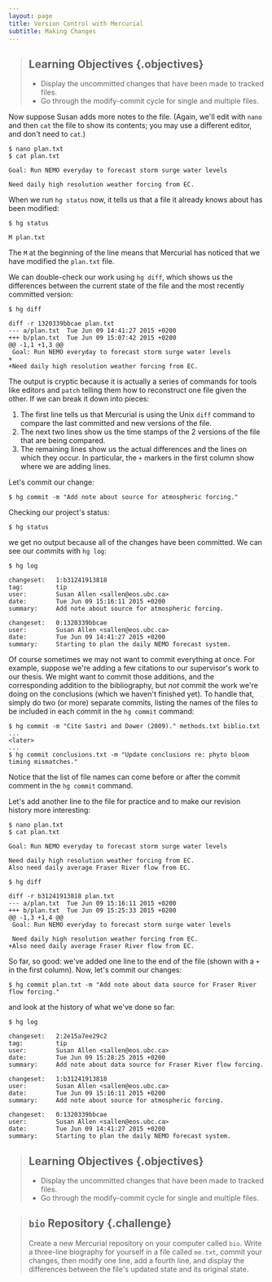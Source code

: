 ```yaml
---
layout: page
title: Version Control with Mercurial
subtitle: Making Changes
---
```

> ## Learning Objectives {.objectives}
>
> * Display the uncommitted changes that have been made to tracked files.
> * Go through the modify-commit cycle for single and multiple files.

Now suppose Susan adds more notes to the file.
(Again, we'll edit with `nano` and then `cat` the file to show its contents;
you may use a different editor, and don't need to `cat`.)

~~~ {.bash}
$ nano plan.txt
$ cat plan.txt
~~~
~~~ {.output}
Goal: Run NEMO everyday to forecast storm surge water levels

Need daily high resolution weather forcing from EC.
~~~

When we run `hg status` now,
it tells us that a file it already knows about has been modified:

~~~ {.bash}
$ hg status
~~~
~~~ {.output}
M plan.txt
~~~

The `M` at the beginning of the line means that Mercurial has noticed that
we have modified the `plan.txt` file.

We can double-check our work using `hg diff`,
which shows us the differences between the current state of the file and the most recently committed version:

~~~ {.bash}
$ hg diff
~~~
~~~ {.output}
diff -r 1320339bbcae plan.txt
--- a/plan.txt  Tue Jun 09 14:41:27 2015 +0200
+++ b/plan.txt  Tue Jun 09 15:07:42 2015 +0200
@@ -1,1 +1,3 @@
 Goal: Run NEMO everyday to forecast storm surge water levels
+
+Need daily high resolution weather forcing from EC.
~~~

The output is cryptic because it is actually a series of commands for tools like editors and `patch` telling them how to reconstruct one file given the other.
If we can break it down into pieces:

1.  The first line tells us that Mercurial is using the Unix `diff` command to compare the last committed and new versions of the file.
2.  The next two lines show us the time stamps of the 2 versions of the file that are being compared.
3.  The remaining lines show us the actual differences and the lines on which they occur.
    In particular,
    the `+` markers in the first column show where we are adding lines.

Let's commit our change:

~~~ {.bash}
$ hg commit -m "Add note about source for atmospheric forcing."
~~~

Checking our project's status:

~~~ {.bash}
$ hg status
~~~

we get no output because all of the changes have been committed.
We can see our commits with `hg log`:

~~~ {.bash}
$ hg log
~~~
~~~ {.output}
changeset:   1:b31241913818
tag:         tip
user:        Susan Allen <sallen@eos.ubc.ca>
date:        Tue Jun 09 15:16:11 2015 +0200
summary:     Add note about source for atmospheric forcing.

changeset:   0:1320339bbcae
user:        Susan Allen <sallen@eos.ubc.ca>
date:        Tue Jun 09 14:41:27 2015 +0200
summary:     Starting to plan the daily NEMO forecast system.

~~~

Of course sometimes we may not want to commit everything at once.
For example,
suppose we're adding a few citations to our supervisor's work to our thesis.
We might want to commit those additions,
and the corresponding addition to the bibliography,
but *not* commit the work we're doing on the conclusions
(which we haven't finished yet).
To handle that,
simply do two
(or more)
separate commits,
listing the names of the files to be included in each commit in the `hg commit` command:

~~~ {.bash}
$ hg commit -m "Cite Sastri and Dower (2009)." methods.txt biblio.txt
...
<later>
...
$ hg commit conclusions.txt -m "Update conclusions re: phyto bloom timing mismatches."
~~~

Notice that the list of file names can come before or after the commit comment
in the `hg commit` command.

Let's add another line to the file for practice and to make our revision
history more interesting:

~~~ {.bash}
$ nano plan.txt
$ cat plan.txt
~~~
~~~ {.output}
Goal: Run NEMO everyday to forecast storm surge water levels

Need daily high resolution weather forcing from EC.
Also need daily average Fraser River flow from EC.
~~~
~~~ {.bash}
$ hg diff
~~~
~~~ {.output}
diff -r b31241913818 plan.txt
--- a/plan.txt  Tue Jun 09 15:16:11 2015 +0200
+++ b/plan.txt  Tue Jun 09 15:25:33 2015 +0200
@@ -1,3 +1,4 @@
 Goal: Run NEMO everyday to forecast storm surge water levels

 Need daily high resolution weather forcing from EC.
+Also need daily average Fraser River flow from EC.
~~~

So far, so good:
we've added one line to the end of the file
(shown with a `+` in the first column).
Now,
let's commit our changes:

~~~ {.bash}
$ hg commit plan.txt -m "Add note about data source for Fraser River flow forcing."
~~~

and look at the history of what we've done so far:

~~~ {.bash}
$ hg log
~~~
~~~ {.output}
changeset:   2:2e15a7ee29c2
tag:         tip
user:        Susan Allen <sallen@eos.ubc.ca>
date:        Tue Jun 09 15:28:25 2015 +0200
summary:     Add note about data source for Fraser River flow forcing.

changeset:   1:b31241913818
user:        Susan Allen <sallen@eos.ubc.ca>
date:        Tue Jun 09 15:16:11 2015 +0200
summary:     Add note about source for atmospheric forcing.

changeset:   0:1320339bbcae
user:        Susan Allen <sallen@eos.ubc.ca>
date:        Tue Jun 09 14:41:27 2015 +0200
summary:     Starting to plan the daily NEMO forecast system.

~~~


> ## Learning Objectives {.objectives}
>
> * Display the uncommitted changes that have been made to tracked files.
> * Go through the modify-commit cycle for single and multiple files.


> ## `bio` Repository {.challenge}
>
> Create a new Mercurial repository on your computer called `bio`.
> Write a three-line biography for yourself in a file called `me.txt`,
> commit your changes,
> then modify one line,
> add a fourth line,
> and display the differences between the file's updated state and its original state.
